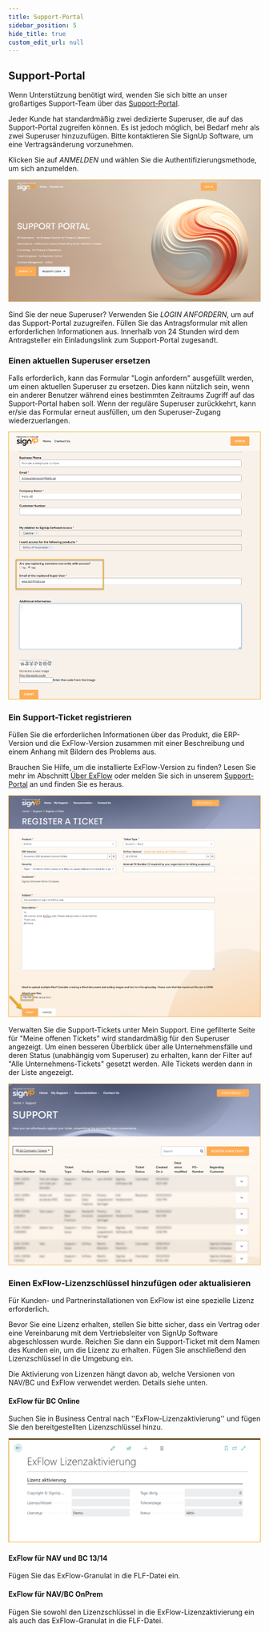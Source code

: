 ```yaml
---
title: Support-Portal
sidebar_position: 5
hide_title: true
custom_edit_url: null
---
```

## Support-Portal

Wenn Unterstützung benötigt wird, wenden Sie sich bitte an unser großartiges Support-Team über das [Support-Portal](https://support.signupsoftware.com/).

Jeder Kunde hat standardmäßig zwei dedizierte Superuser, die auf das Support-Portal zugreifen können. Es ist jedoch möglich, bei Bedarf mehr als zwei Superuser hinzuzufügen. Bitte kontaktieren Sie SignUp Software, um eine Vertragsänderung vorzunehmen.

Klicken Sie auf *ANMELDEN* und wählen Sie die Authentifizierungsmethode, um sich anzumelden.

![Support-Portal](../../images/support-portal-sign-in-001.png)

Sind Sie der neue Superuser? Verwenden Sie *LOGIN ANFORDERN*, um auf das Support-Portal zuzugreifen. Füllen Sie das Antragsformular mit allen erforderlichen Informationen aus. Innerhalb von 24 Stunden wird dem Antragsteller ein Einladungslink zum Support-Portal zugesandt.

### Einen aktuellen Superuser ersetzen

Falls erforderlich, kann das Formular "Login anfordern" ausgefüllt werden, um einen aktuellen Superuser zu ersetzen. Dies kann nützlich sein, wenn ein anderer Benutzer während eines bestimmten Zeitraums Zugriff auf das Support-Portal haben soll. Wenn der reguläre Superuser zurückkehrt, kann er/sie das Formular erneut ausfüllen, um den Superuser-Zugang wiederzuerlangen.

![Einen aktuellen Superuser ersetzen](../../images/support-portal-replace-a-super-user-002.png)

### Ein Support-Ticket registrieren

Füllen Sie die erforderlichen Informationen über das Produkt, die ERP-Version und die ExFlow-Version zusammen mit einer Beschreibung und einem Anhang mit Bildern des Problems aus.

Brauchen Sie Hilfe, um die installierte ExFlow-Version zu finden? Lesen Sie mehr im Abschnitt [Über ExFlow](https://support.signupsoftware.com/help-and-support/about-exflow/) oder melden Sie sich in unserem [Support-Portal](https://support.signupsoftware.com/knowledgebase/find-exflow-version/) an und finden Sie es heraus.

![Ein Ticket registrieren](../../images/support-portal-register-a-ticket-003.png)

Verwalten Sie die Support-Tickets unter Mein Support. Eine gefilterte Seite für "Meine offenen Tickets" wird standardmäßig für den Superuser angezeigt. Um einen besseren Überblick über alle Unternehmensfälle und deren Status (unabhängig vom Superuser) zu erhalten, kann der Filter auf "Alle Unternehmens-Tickets" gesetzt werden. Alle Tickets werden dann in der Liste angezeigt.

![Mein Support - Alle Unternehmens-Tickets](../../images/support-portal-all-company-tickets-004.png)

### Einen ExFlow-Lizenzschlüssel hinzufügen oder aktualisieren

Für Kunden- und Partnerinstallationen von ExFlow ist eine spezielle Lizenz erforderlich.

Bevor Sie eine Lizenz erhalten, stellen Sie bitte sicher, dass ein Vertrag oder eine Vereinbarung mit dem Vertriebsleiter von SignUp Software abgeschlossen wurde. Reichen Sie dann ein Support-Ticket mit dem Namen des Kunden ein, um die Lizenz zu erhalten. Fügen Sie anschließend den Lizenzschlüssel in die Umgebung ein.

Die Aktivierung von Lizenzen hängt davon ab, welche Versionen von NAV/BC und ExFlow verwendet werden. Details siehe unten.

#### ExFlow für BC Online

Suchen Sie in Business Central nach ''ExFlow-Lizenzaktivierung'' und fügen Sie den bereitgestellten Lizenzschlüssel hinzu.

![Lizenzschlüssel](../../images/support-portal-license-key.png)<br/>

#### ExFlow für NAV und BC 13/14

Fügen Sie das ExFlow-Granulat in die FLF-Datei ein.<br/>

#### ExFlow für NAV/BC OnPrem

Fügen Sie sowohl den Lizenzschlüssel in die ExFlow-Lizenzaktivierung ein als auch das ExFlow-Granulat in die FLF-Datei.<br/>
